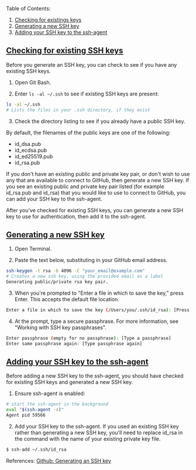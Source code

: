 Table of Contents:

1. [Checking for existings keys](#checking-for-existing-ssh-keys)
2. [Generating a new SSH key](#generating-a-new-ssh-key)
3. [Adding your SSH key to the ssh-agent](#adding-your-ssh-key-to-the-ssh-agent)

<a href="checking">Checking for existing SSH keys</a>
------------------------------

Before you generate an SSH key, you can check to see if you have any existing SSH keys.

1. Open Git Bash.

2. Enter `ls -al ~/.ssh` to see if existing SSH keys are present:

  ```bash
  ls -al ~/.ssh
  # Lists the files in your .ssh directory, if they exist
  ```

3. Check the directory listing to see if you already have a public SSH key.

By default, the filenames of the public keys are one of the following:

* id_dsa.pub
* id_ecdsa.pub
* id_ed25519.pub
* id_rsa.pub

If you don't have an existing public and private key pair, or don't wish to use any that are available to connect to GitHub, then generate a new SSH key.
If you see an existing public and private key pair listed (for example id_rsa.pub and id_rsa) that you would like to use to connect to GitHub, you can add your SSH key to the ssh-agent.


After you've checked for existing SSH keys, you can generate a new SSH key to use for authentication, then add it to the ssh-agent.

<a href="generating">Generating a new SSH key</a>
-------------------------

1. Open Terminal.

2. Paste the text below, substituting in your GitHub email address.

  ```bash
  ssh-keygen -t rsa -b 4096 -C "your_email@example.com"
  # Creates a new ssh key, using the provided email as a label
  Generating public/private rsa key pair.
  ```

3. When you're prompted to "Enter a file in which to save the key," press Enter. This accepts the default file location.

  ```bash
  Enter a file in which to save the key (/Users/you/.ssh/id_rsa): [Press enter]
  ```

4. At the prompt, type a secure passphrase. For more information, see "Working with SSH key passphrases".

  ```bash
  Enter passphrase (empty for no passphrase): [Type a passphrase]
  Enter same passphrase again: [Type passphrase again]
  ```

<a href="adding">Adding your SSH key to the ssh-agent</a>
------------------------------------

Before adding a new SSH key to the ssh-agent, you should have checked for existing SSH keys and generated a new SSH key.

1. Ensure ssh-agent is enabled:

  ```bash
  # start the ssh-agent in the background
  eval "$(ssh-agent -s)"
  Agent pid 59566
  ```

2. Add your SSH key to the ssh-agent. If you used an existing SSH key rather than generating a new SSH key, you'll need to replace id_rsa in the command with the name of your existing private key file.

  ```bash
  $ ssh-add ~/.ssh/id_rsa
  ```
  
  References: [Github: Generating an SSH key](https://help.github.com/articles/generating-an-ssh-key/)
